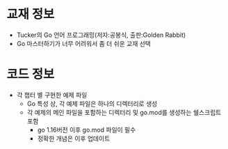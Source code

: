 # 교재 정보
- Tucker의 Go 언어 프로그래밍(저자:공봉식, 출판:Golden Rabbit)
- Go 마스터하기가 너무 어려워서 좀 더 쉬운 교재 선택

# 코드 정보
- 각 챕터 별 구현한 예제 파일
  - Go 특성 상, 각 예제 파일은 하나의 디렉터리로 생성
  - 각 예제의 메인 파일을 포함하는 디렉터리 및 go.mod를 생성하는 쉘스크립트 포함 
    - go 1.16버전 이후 go.mod 파일이 필수
    - 정확한 개념은 이후 업데이트
